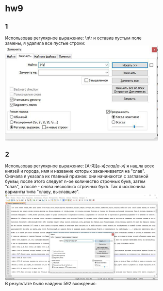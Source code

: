 # hw9 
## 1 
Использовав регулярное выражение: \n\r и оставив пустым поле замены, я удалила все пустые строки: 
![](https://github.com/uliagusevaa123/hw9/blob/master/photo_2018-05-28_23-30-22.jpg) 
## 2 
Использовав регулярное выражение: [А-Я][а-я]*слав[а-я]* я нашла всех князей и города, имя и название которых заканчивается на "слав". Сначала я указала их главный признак: они начинаются с заглавной буквы; после этого следует n-ое количество строчных букв, затем "слав", а после - снова несколько строчных букв. Так я исключила варианты типа "славу, выславшие". 
![](https://github.com/uliagusevaa123/hw9/blob/master/photo_2018-05-28_23-07-04.jpg?raw=true) 
В результате было найдено 592 вхождения: 
